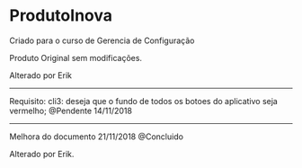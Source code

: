 # ProdutoInova
Criado para o curso de Gerencia de Configuração

Produto Original sem modificações.

Alterado por Erik
____________________________________________________

Requisito:
 cli3: deseja que o fundo de todos os botoes do aplicativo seja vermelho;
 @Pendente 14/11/2018
 
____________________________________________________ 
 Melhora do documento 21/11/2018 @Concluido
 
 Alterado por Erik.
